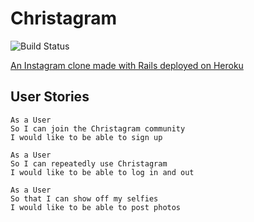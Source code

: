 # Christagram
![Build Status](https://travis-ci.org/chrisjgilbert/instagram-challenge.svg?branch=master)

[An Instagram clone made with Rails deployed on Heroku](https://quiet-spire-51096.herokuapp.com/)

## User Stories    
```
As a User
So I can join the Christagram community
I would like to be able to sign up
```
```
As a User
So I can repeatedly use Christagram
I would like to be able to log in and out
```
```
As a User
So that I can show off my selfies
I would like to be able to post photos
```
